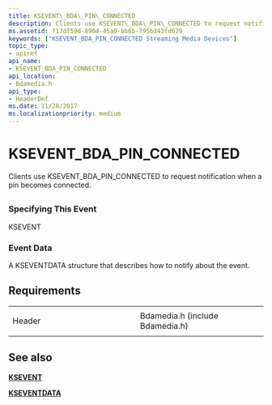 ```yaml
---
title: KSEVENT\_BDA\_PIN\_CONNECTED
description: Clients use KSEVENT\_BDA\_PIN\_CONNECTED to request notification when a pin becomes connected.
ms.assetid: f17df59d-8904-45a0-bb6b-795b343fd629
keywords: ["KSEVENT_BDA_PIN_CONNECTED Streaming Media Devices"]
topic_type:
- apiref
api_name:
- KSEVENT_BDA_PIN_CONNECTED
api_location:
- Bdamedia.h
api_type:
- HeaderDef
ms.date: 11/28/2017
ms.localizationpriority: medium
---
```


# KSEVENT\_BDA\_PIN\_CONNECTED


Clients use KSEVENT\_BDA\_PIN\_CONNECTED to request notification when a pin becomes connected.

## <span id="ddk_ksevent_bda_pin_connected_ks"></span><span id="DDK_KSEVENT_BDA_PIN_CONNECTED_KS"></span>


### <span id="specifying_this_event"></span><span id="SPECIFYING_THIS_EVENT"></span>Specifying This Event

KSEVENT

### <span id="event_data"></span><span id="EVENT_DATA"></span>Event Data

A KSEVENTDATA structure that describes how to notify about the event.

Requirements
------------

<table>
<colgroup>
<col width="50%" />
<col width="50%" />
</colgroup>
<tbody>
<tr class="odd">
<td><p>Header</p></td>
<td>Bdamedia.h (include Bdamedia.h)</td>
</tr>
</tbody>
</table>

## See also


[**KSEVENT**](https://docs.microsoft.com/previous-versions/ff561744(v=vs.85))

[**KSEVENTDATA**](https://docs.microsoft.com/windows-hardware/drivers/ddi/ks/ns-ks-kseventdata)

 

 






